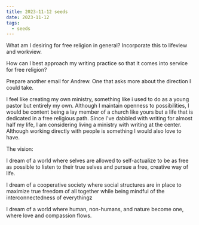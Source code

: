 ```yaml
---
title: 2023-11-12 seeds
date: 2023-11-12
tags:
  - seeds
---
```

What am I desiring for free religion in general? Incorporate this to lifeview and workview.

How can I best approach my writing practice so that it comes into service for free religion?

Prepare another email for Andrew. One that asks more about the direction I could take.

I feel like creating my own ministry, something like i used to do as a young pastor but entirely my own. Although I maintain openness to possibilities, I would be content being a lay member of a church like yours but a life that is dedicated in a free religious path. Since I've dabbled with writing for almost half my life, I am considering living a ministry with writing at the center. Although working directly with people is something I would also love to have.

The vision:

I dream of a world where selves are allowed to self-actualize to be as free as possible to listen to their true selves and pursue a free, creative way of life.

I dream of a cooperative society where social structures are in place to maximize true freedom of all together while being mindful of the interconnectedness of everythingz

I dream of a world where human, non-humans, and nature become one, where love and compassion flows.
